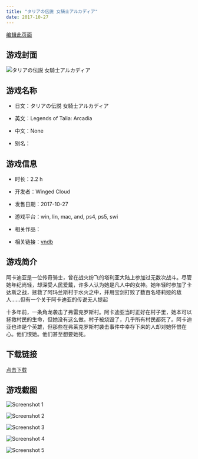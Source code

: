 ```yaml
---
title: "タリアの伝説 女騎士アルカディア"
date: 2017-10-27
---
```

[编辑此页面](https://github.com/ACG-3/ADV3-source/blob/main/source/_posts/games/%E3%82%BF%E3%83%AA%E3%82%A2%E3%81%AE%E4%BC%9D%E8%AA%AC%20%E5%A5%B3%E9%A8%8E%E5%A3%AB%E3%82%A2%E3%83%AB%E3%82%AB%E3%83%87%E3%82%A3%E3%82%A2.md)

## 游戏封面

![タリアの伝説 女騎士アルカディア](https%3A//pan.timero.xyz/onedrive/img_lib_001/%E3%82%BF%E3%83%AA%E3%82%A2%E3%81%AE%E4%BC%9D%E8%AA%AC%20%E5%A5%B3%E9%A8%8E%E5%A3%AB%E3%82%A2%E3%83%AB%E3%82%AB%E3%83%87%E3%82%A3%E3%82%A2_cover.avif)


## 游戏名称

- 日文：タリアの伝説 女騎士アルカディア
- 英文：Legends of Talia: Arcadia
- 中文：None

- 别名：


## 游戏信息

- 时长：2.2 h
- 开发者：Winged Cloud
- 发售日期：2017-10-27
- 游戏平台：win, lin, mac, and, ps4, ps5, swi
- 相关作品：

- 相关链接：[vndb](https://vndb.org/v22009)


## 游戏简介

阿卡迪亚是一位传奇骑士，曾在战火纷飞的塔利亚大陆上参加过无数次战斗。尽管她年纪尚轻，却深受人民爱戴，许多人认为她是凡人中的女神。她年轻时参加了卡达斯之战，拯救了阿玛兰斯村于水火之中，并用宝剑打败了数百名塔莉娅的敌人......但有一个关于阿卡迪亚的传说无人提起

十多年前，一条角龙袭击了弗雷克罗斯村。阿卡迪亚当时正好在村子里，她本可以拯救村民的生命，但她没有这么做。村子被烧毁了，几乎所有村民都死了。阿卡迪亚也许是个英雄，但那些在弗莱克罗斯村袭击事件中幸存下来的人却对她怀恨在心。他们恨她。他们甚至想要她死。




## 下载链接

[点击下载](https://pan.timero.xyz/onedrive/adv_lib_001/%E3%82%BF%E3%83%AA%E3%82%A2%E3%81%AE%E4%BC%9D%E8%AA%AC%20%E5%A5%B3%E9%A8%8E%E5%A3%AB%E3%82%A2%E3%83%AB%E3%82%AB%E3%83%87%E3%82%A3%E3%82%A2)


## 游戏截图


![Screenshot 1](https%3A//pan.timero.xyz/onedrive/img_lib_001/%E3%82%BF%E3%83%AA%E3%82%A2%E3%81%AE%E4%BC%9D%E8%AA%AC%20%E5%A5%B3%E9%A8%8E%E5%A3%AB%E3%82%A2%E3%83%AB%E3%82%AB%E3%83%87%E3%82%A3%E3%82%A2_Screenshot_1.avif)

![Screenshot 2](https%3A//pan.timero.xyz/onedrive/img_lib_001/%E3%82%BF%E3%83%AA%E3%82%A2%E3%81%AE%E4%BC%9D%E8%AA%AC%20%E5%A5%B3%E9%A8%8E%E5%A3%AB%E3%82%A2%E3%83%AB%E3%82%AB%E3%83%87%E3%82%A3%E3%82%A2_Screenshot_2.avif)

![Screenshot 3](https%3A//pan.timero.xyz/onedrive/img_lib_001/%E3%82%BF%E3%83%AA%E3%82%A2%E3%81%AE%E4%BC%9D%E8%AA%AC%20%E5%A5%B3%E9%A8%8E%E5%A3%AB%E3%82%A2%E3%83%AB%E3%82%AB%E3%83%87%E3%82%A3%E3%82%A2_Screenshot_3.avif)

![Screenshot 4](https%3A//pan.timero.xyz/onedrive/img_lib_001/%E3%82%BF%E3%83%AA%E3%82%A2%E3%81%AE%E4%BC%9D%E8%AA%AC%20%E5%A5%B3%E9%A8%8E%E5%A3%AB%E3%82%A2%E3%83%AB%E3%82%AB%E3%83%87%E3%82%A3%E3%82%A2_Screenshot_4.avif)

![Screenshot 5](https%3A//pan.timero.xyz/onedrive/img_lib_001/%E3%82%BF%E3%83%AA%E3%82%A2%E3%81%AE%E4%BC%9D%E8%AA%AC%20%E5%A5%B3%E9%A8%8E%E5%A3%AB%E3%82%A2%E3%83%AB%E3%82%AB%E3%83%87%E3%82%A3%E3%82%A2_Screenshot_5.avif)

